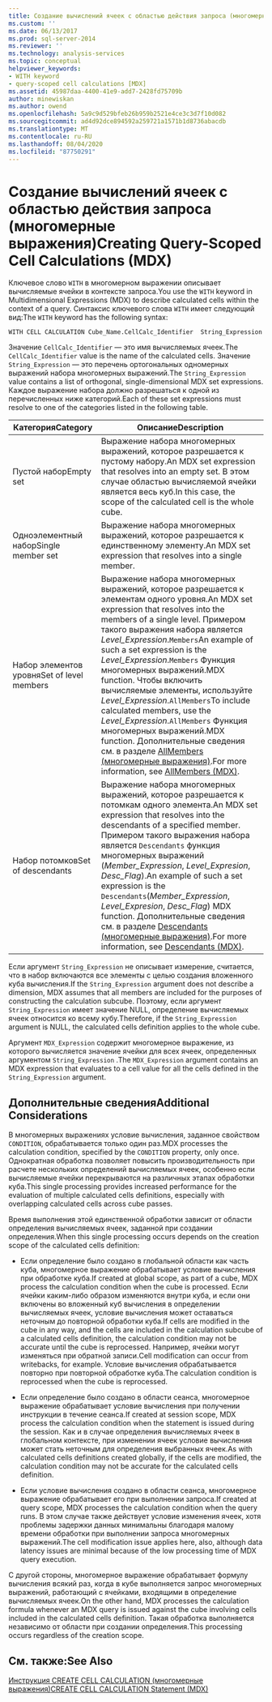 ```yaml
---
title: Создание вычислений ячеек с областью действия запроса (многомерные выражения) | Документация Майкрософт
ms.custom: ''
ms.date: 06/13/2017
ms.prod: sql-server-2014
ms.reviewer: ''
ms.technology: analysis-services
ms.topic: conceptual
helpviewer_keywords:
- WITH keyword
- query-scoped cell calculations [MDX]
ms.assetid: 45987daa-4400-41e9-add7-2428fd75709b
author: minewiskan
ms.author: owend
ms.openlocfilehash: 5a9c9d529bfeb26b959b2521e4ce3c3d7f10d082
ms.sourcegitcommit: ad4d92dce894592a259721a1571b1d8736abacdb
ms.translationtype: MT
ms.contentlocale: ru-RU
ms.lasthandoff: 08/04/2020
ms.locfileid: "87750291"
---
```

# <a name="creating-query-scoped-cell-calculations-mdx"></a><span data-ttu-id="3c2af-102">Создание вычислений ячеек с областью действия запроса (многомерные выражения)</span><span class="sxs-lookup"><span data-stu-id="3c2af-102">Creating Query-Scoped Cell Calculations (MDX)</span></span>
  <span data-ttu-id="3c2af-103">Ключевое слово `WITH` в многомерном выражении описывает вычисляемые ячейки в контексте запроса.</span><span class="sxs-lookup"><span data-stu-id="3c2af-103">You use the `WITH` keyword in Multidimensional Expressions (MDX) to describe calculated cells within the context of a query.</span></span> <span data-ttu-id="3c2af-104">Синтаксис ключевого слова `WITH` имеет следующий вид:</span><span class="sxs-lookup"><span data-stu-id="3c2af-104">The `WITH` keyword has the following syntax:</span></span>  
  
```  
WITH CELL CALCULATION Cube_Name.CellCalc_Identifier  String_Expression  
```  
  
 <span data-ttu-id="3c2af-105">Значение `CellCalc_Identifier` — это имя вычисляемых ячеек.</span><span class="sxs-lookup"><span data-stu-id="3c2af-105">The `CellCalc_Identifier` value is the name of the calculated cells.</span></span> <span data-ttu-id="3c2af-106">Значение `String_Expression` — это перечень ортогональных одномерных выражений набора многомерных выражений.</span><span class="sxs-lookup"><span data-stu-id="3c2af-106">The `String_Expression` value contains a list of orthogonal, single-dimensional MDX set expressions.</span></span> <span data-ttu-id="3c2af-107">Каждое выражение набора должно разрешаться к одной из перечисленных ниже категорий.</span><span class="sxs-lookup"><span data-stu-id="3c2af-107">Each of these set expressions must resolve to one of the categories listed in the following table.</span></span>  
  
|<span data-ttu-id="3c2af-108">Категория</span><span class="sxs-lookup"><span data-stu-id="3c2af-108">Category</span></span>|<span data-ttu-id="3c2af-109">Описание</span><span class="sxs-lookup"><span data-stu-id="3c2af-109">Description</span></span>|  
|--------------|-----------------|  
|<span data-ttu-id="3c2af-110">Пустой набор</span><span class="sxs-lookup"><span data-stu-id="3c2af-110">Empty set</span></span>|<span data-ttu-id="3c2af-111">Выражение набора многомерных выражений, которое разрешается к пустому набору.</span><span class="sxs-lookup"><span data-stu-id="3c2af-111">An MDX set expression that resolves into an empty set.</span></span> <span data-ttu-id="3c2af-112">В этом случае областью вычисляемой ячейки является весь куб.</span><span class="sxs-lookup"><span data-stu-id="3c2af-112">In this case, the scope of the calculated cell is the whole cube.</span></span>|  
|<span data-ttu-id="3c2af-113">Одноэлементный набор</span><span class="sxs-lookup"><span data-stu-id="3c2af-113">Single member set</span></span>|<span data-ttu-id="3c2af-114">Выражение набора многомерных выражений, которое разрешается к единственному элементу.</span><span class="sxs-lookup"><span data-stu-id="3c2af-114">An MDX set expression that resolves into a single member.</span></span>|  
|<span data-ttu-id="3c2af-115">Набор элементов уровня</span><span class="sxs-lookup"><span data-stu-id="3c2af-115">Set of level members</span></span>|<span data-ttu-id="3c2af-116">Выражение набора многомерных выражений, которое разрешается к элементам одного уровня.</span><span class="sxs-lookup"><span data-stu-id="3c2af-116">An MDX set expression that resolves into the members of a single level.</span></span> <span data-ttu-id="3c2af-117">Примером такого выражения набора является *Level_Expression*.`Members`</span><span class="sxs-lookup"><span data-stu-id="3c2af-117">An example of such a set expression is the *Level_Expression*.`Members`</span></span> <span data-ttu-id="3c2af-118">Функция многомерных выражений.</span><span class="sxs-lookup"><span data-stu-id="3c2af-118">MDX function.</span></span> <span data-ttu-id="3c2af-119">Чтобы включить вычисляемые элементы, используйте *Level_Expression*.`AllMembers`</span><span class="sxs-lookup"><span data-stu-id="3c2af-119">To include calculated members, use the *Level_Expression*.`AllMembers`</span></span> <span data-ttu-id="3c2af-120">Функция многомерных выражений.</span><span class="sxs-lookup"><span data-stu-id="3c2af-120">MDX function.</span></span> <span data-ttu-id="3c2af-121">Дополнительные сведения см. в разделе [AllMembers (многомерные выражения)](/sql/mdx/allmembers-mdx).</span><span class="sxs-lookup"><span data-stu-id="3c2af-121">For more information, see [AllMembers &#40;MDX&#41;](/sql/mdx/allmembers-mdx).</span></span>|  
|<span data-ttu-id="3c2af-122">Набор потомков</span><span class="sxs-lookup"><span data-stu-id="3c2af-122">Set of descendants</span></span>|<span data-ttu-id="3c2af-123">Выражение набора многомерных выражений, которое разрешается к потомкам одного элемента.</span><span class="sxs-lookup"><span data-stu-id="3c2af-123">An MDX set expression that resolves into the descendants of a specified member.</span></span> <span data-ttu-id="3c2af-124">Примером такого выражения набора является `Descendants` функция многомерных выражений (*Member_Expression*, *Level_Expresion*, *Desc_Flag*).</span><span class="sxs-lookup"><span data-stu-id="3c2af-124">An example of such a set expression is the `Descendants`(*Member_Expression*, *Level_Expresion*, *Desc_Flag*) MDX function.</span></span> <span data-ttu-id="3c2af-125">Дополнительные сведения см. в разделе [Descendants (многомерные выражения)](/sql/mdx/descendants-mdx).</span><span class="sxs-lookup"><span data-stu-id="3c2af-125">For more information, see [Descendants &#40;MDX&#41;](/sql/mdx/descendants-mdx).</span></span>|  
  
 <span data-ttu-id="3c2af-126">Если аргумент `String_Expression` не описывает измерение, считается, что в набор включаются все элементы с целью создания вложенного куба вычисления.</span><span class="sxs-lookup"><span data-stu-id="3c2af-126">If the `String_Expression` argument does not describe a dimension, MDX assumes that all members are included for the purposes of constructing the calculation subcube.</span></span> <span data-ttu-id="3c2af-127">Поэтому, если аргумент `String_Expression` имеет значение NULL, определение вычисляемых ячеек относится ко всему кубу.</span><span class="sxs-lookup"><span data-stu-id="3c2af-127">Therefore, if the `String_Expression` argument is NULL, the calculated cells definition applies to the whole cube.</span></span>  
  
 <span data-ttu-id="3c2af-128">Аргумент `MDX_Expression` содержит многомерное выражение, из которого вычисляется значение ячейки для всех ячеек, определенных аргументом `String_Expression` .</span><span class="sxs-lookup"><span data-stu-id="3c2af-128">The `MDX_Expression` argument contains an MDX expression that evaluates to a cell value for all the cells defined in the `String_Expression` argument.</span></span>  
  
## <a name="additional-considerations"></a><span data-ttu-id="3c2af-129">Дополнительные сведения</span><span class="sxs-lookup"><span data-stu-id="3c2af-129">Additional Considerations</span></span>  
 <span data-ttu-id="3c2af-130">В многомерных выражениях условие вычисления, заданное свойством `CONDITION`, обрабатывается только один раз.</span><span class="sxs-lookup"><span data-stu-id="3c2af-130">MDX processes the calculation condition, specified by the `CONDITION` property, only once.</span></span> <span data-ttu-id="3c2af-131">Однократная обработка позволяет повысить производительность при расчете нескольких определений вычисляемых ячеек, особенно если вычисляемые ячейки перекрываются на различных этапах обработки куба.</span><span class="sxs-lookup"><span data-stu-id="3c2af-131">This single processing provides increased performance for the evaluation of multiple calculated cells definitions, especially with overlapping calculated cells across cube passes.</span></span>  
  
 <span data-ttu-id="3c2af-132">Время выполнения этой единственной обработки зависит от области определения вычисляемых ячеек, заданной при создании определения.</span><span class="sxs-lookup"><span data-stu-id="3c2af-132">When this single processing occurs depends on the creation scope of the calculated cells definition:</span></span>  
  
-   <span data-ttu-id="3c2af-133">Если определение было создано в глобальной области как часть куба, многомерное выражение обрабатывает условие вычисления при обработке куба.</span><span class="sxs-lookup"><span data-stu-id="3c2af-133">If created at global scope, as part of a cube, MDX process the calculation condition when the cube is processed.</span></span> <span data-ttu-id="3c2af-134">Если ячейки каким-либо образом изменяются внутри куба, и если они включены во вложенный куб вычисления в определении вычисляемых ячеек, условие вычисления может оставаться неточным до повторной обработки куба.</span><span class="sxs-lookup"><span data-stu-id="3c2af-134">If cells are modified in the cube in any way, and the cells are included in the calculation subcube of a calculated cells definition, the calculation condition may not be accurate until the cube is reprocessed.</span></span> <span data-ttu-id="3c2af-135">Например, ячейки могут изменяться при обратной записи.</span><span class="sxs-lookup"><span data-stu-id="3c2af-135">Cell modification can occur from writebacks, for example.</span></span> <span data-ttu-id="3c2af-136">Условие вычисления обрабатывается повторно при повторной обработке куба.</span><span class="sxs-lookup"><span data-stu-id="3c2af-136">The calculation condition is reprocessed when the cube is reprocessed.</span></span>  
  
-   <span data-ttu-id="3c2af-137">Если определение было создано в области сеанса, многомерное выражение обрабатывает условие вычисления при получении инструкции в течение сеанса.</span><span class="sxs-lookup"><span data-stu-id="3c2af-137">If created at session scope, MDX process the calculation condition when the statement is issued during the session.</span></span> <span data-ttu-id="3c2af-138">Как и в случае определения вычисляемых ячеек в глобальном контексте, при изменении ячеек условие вычисления может стать неточным для определения выбранных ячеек.</span><span class="sxs-lookup"><span data-stu-id="3c2af-138">As with calculated cells definitions created globally, if the cells are modified, the calculation condition may not be accurate for the calculated cells definition.</span></span>  
  
-   <span data-ttu-id="3c2af-139">Если условие вычисления создано в области сеанса, многомерное выражение обрабатывает его при выполнении запроса.</span><span class="sxs-lookup"><span data-stu-id="3c2af-139">If created at query scope, MDX processes the calculation condition when the query runs.</span></span> <span data-ttu-id="3c2af-140">В этом случае также действует условие изменения ячеек, хотя проблемы задержки данных минимальны благодаря малому времени обработки при выполнении запроса многомерных выражений.</span><span class="sxs-lookup"><span data-stu-id="3c2af-140">The cell modification issue applies here, also, although data latency issues are minimal because of the low processing time of MDX query execution.</span></span>  
  
 <span data-ttu-id="3c2af-141">С другой стороны, многомерное выражение обрабатывает формулу вычисления всякий раз, когда в кубе выполняется запрос многомерных выражений, работающий с ячейками, входящими в определение вычисляемых ячеек.</span><span class="sxs-lookup"><span data-stu-id="3c2af-141">On the other hand, MDX processes the calculation formula whenever an MDX query is issued against the cube involving cells included in the calculated cells definition.</span></span> <span data-ttu-id="3c2af-142">Такая обработка выполняется независимо от области при создании определения.</span><span class="sxs-lookup"><span data-stu-id="3c2af-142">This processing occurs regardless of the creation scope.</span></span>  
  
## <a name="see-also"></a><span data-ttu-id="3c2af-143">См. также:</span><span class="sxs-lookup"><span data-stu-id="3c2af-143">See Also</span></span>  
 [<span data-ttu-id="3c2af-144">Инструкция CREATE CELL CALCULATION (многомерные выражения)</span><span class="sxs-lookup"><span data-stu-id="3c2af-144">CREATE CELL CALCULATION Statement &#40;MDX&#41;</span></span>](/sql/mdx/mdx-data-definition-create-cell-calculation)  
  
  

